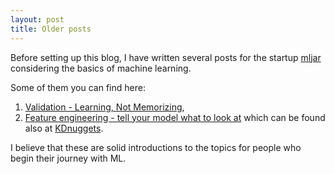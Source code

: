 ```yaml
---
layout: post
title: Older posts
---
```


Before setting up this blog, I have written several posts for the startup [mljar](https://mljar.com/) considering the basics of machine learning.

Some of them you can find here:
1. [Validation - Learning, Not Memorizing](https://mljar.com/blog/validation-learning-not-memorizing/),
2. [Feature engineering - tell your model what to look at](https://mljar.com/blog/feature-engineering-tell-your-model-what-to-look-at/) which can be found also at [KDnuggets](https://www.kdnuggets.com/2018/12/feature-engineering-explained.html).

I believe that these are solid introductions to the topics for people who begin their journey with ML.